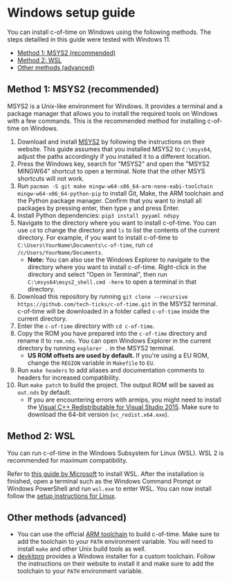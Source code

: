 # Windows setup guide

You can install c-of-time on Windows using the following methods. The steps detailled in this guide were tested with Windows 11.

- [Method 1: MSYS2 (recommended)](#method-1-msys2-recommended)
- [Method 2: WSL](#method-2-wsl)
- [Other methods (advanced)](#other-methods-advanced)

## Method 1: MSYS2 (recommended)

MSYS2 is a Unix-like environment for Windows. It provides a terminal and a package manager that allows you to install the required tools on Windows with a few commands. This is the recommended method for installing c-of-time on Windows.

1. Download and install [MSYS2](https://www.msys2.org/wiki/MSYS2-installation/) by following the instructions on their website. This guide assumes that you installed MSYS2 to `C:\msys64`, adjust the paths accordingly if you installed it to a different location.
2. Press the Windows key, search for "MSYS2" and open the "MSYS2 MINGW64" shortcut to open a terminal. Note that the other MSYS shortcuts will not work.
3. Run `pacman -S git make mingw-w64-x86_64-arm-none-eabi-toolchain mingw-w64-x86_64-python-pip` to install Git, Make, the ARM toolchain and the Python package manager. Confirm that you want to install all packages by pressing enter, then type `y` and press Enter.
4. Install Python dependencies: `pip3 install pyyaml ndspy`
4. Navigate to the directory where you want to install c-of-time. You can use `cd` to change the directory and `ls` to list the contents of the current directory. For example, if you want to install c-of-time to `C:\Users\YourName\Documents\c-of-time`, run `cd /c/Users/YourName/Documents`.
    - **Note:** You can also use the Windows Explorer to navigate to the directory where you want to install c-of-time. Right-click in the directory and select "Open in Terminal", then run `C:\msys64\msys2_shell.cmd -here` to open a terminal in that directory.
5. Download this repository by running `git clone --recursive https://github.com/tech-ticks/c-of-time.git` in the MSYS2 terminal. c-of-time will be downloaded in a folder called `c-of-time` inside the current directory.
6. Enter the `c-of-time` directory with `cd c-of-time`.
7. Copy the ROM you have prepared into the `c-of-time` directory and rename it to `rom.nds`. You can open Windows Explorer in the current directory by running `explorer .` in the MSYS2 terminal.
    - **US ROM offsets are used by default.** If you're using a EU ROM, change the `REGION` variable in `Makefile` to `EU`.
8. Run `make headers` to add aliases and documentation comments to headers for increased compatibility.
9. Run `make patch` to build the project. The output ROM will be saved as `out.nds` by default.
    - If you are encountering errors with armips, you might need to install the [Visual C++ Redistributable for Visual Studio 2015](https://www.microsoft.com/en-US/download/details.aspx?id=48145). Make sure to download the 64-bit version (`vc_redist.x64.exe`).

## Method 2: WSL

You can run c-of-time in the Windows Subsystem for Linux (WSL). WSL 2 is recommended for maximum compatibility.

Refer to [this guide by Microsoft](https://learn.microsoft.com/en-us/windows/wsl/install) to install WSL. After the installation is finished, open a terminal such as the Windows Command Prompt or Windows PowerShell and run `wsl.exe` to enter WSL. You can now install follow the [setup instructions for Linux](./install_linux.md).

## Other methods (advanced)

- You can use the official [ARM toolchain](https://developer.arm.com/downloads/-/arm-gnu-toolchain-downloads) to build c-of-time. Make sure to add the toolchain to your `PATH` environment variable. You will need to install `make` and other Unix build tools as well.
- [devkitpro](https://devkitpro.org/wiki/Getting_Started) provides a Windows installer for a custom toolchain. Follow the instructions on their website to install it and make sure to add the toolchain to your `PATH` environment variable.
